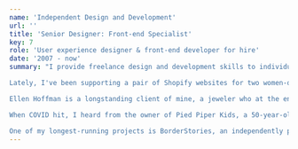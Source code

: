 ```yaml
---
name: 'Independent Design and Development'
url: ''
title: 'Senior Designer: Front-end Specialist'
key: 7
role: 'User experience designer & front-end developer for hire'
date: '2007 - now'
summary: "I provide freelance design and development skills to individuals, small businesses, and agencies.

Lately, I've been supporting a pair of Shopify websites for two women-owned small businesses with very different sets of needs.

Ellen Hoffman is a longstanding client of mine, a jeweler who at the end of 2019 decided to move off the Wordpress e-commerce platform I'd set up in 2015 to Shopify, looking to ease the back-end management of her business, Ellen Hoffman Designs.

When COVID hit, I heard from the owner of Pied Piper Kids, a 50-year-old brick and mortar children's store in Baltimore, MD. Facing the possibility of losing her business when the city shut down, she wanted to replace her decade-old webpage with a Shopify storefront. We were able to launch her store inside three weeks, and it remains online even as her brick-and-mortar has reopened.

One of my longest-running projects is BorderStories, an independently produced documentary series that launched in 2008 and remains online. In 2017, I pulled down the original, Flash-based site I'd built while traveling with the documentary team and replaced it with a much more lightweight site that houses the YouTube cut of the documentary."
---
```

